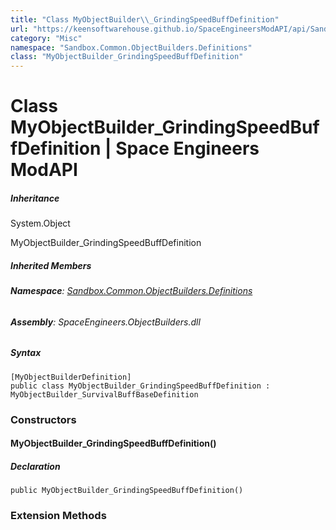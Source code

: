 ```yaml
---
title: "Class MyObjectBuilder\\_GrindingSpeedBuffDefinition"
url: "https://keensoftwarehouse.github.io/SpaceEngineersModAPI/api/Sandbox.Common.ObjectBuilders.Definitions.MyObjectBuilder_GrindingSpeedBuffDefinition.html"
category: "Misc"
namespace: "Sandbox.Common.ObjectBuilders.Definitions"
class: "MyObjectBuilder_GrindingSpeedBuffDefinition"
---
```


# Class MyObjectBuilder\_GrindingSpeedBuffDefinition | Space Engineers ModAPI

##### Inheritance

System.Object

MyObjectBuilder\_GrindingSpeedBuffDefinition

##### Inherited Members

###### **Namespace**: [Sandbox.Common.ObjectBuilders.Definitions](https://keensoftwarehouse.github.io/SpaceEngineersModAPI/api/Sandbox.Common.ObjectBuilders.Definitions.html)

###### **Assembly**: SpaceEngineers.ObjectBuilders.dll

##### Syntax

```
[MyObjectBuilderDefinition]
public class MyObjectBuilder_GrindingSpeedBuffDefinition : MyObjectBuilder_SurvivalBuffBaseDefinition
```

### Constructors

#### MyObjectBuilder\_GrindingSpeedBuffDefinition()

##### Declaration

```
public MyObjectBuilder_GrindingSpeedBuffDefinition()
```

### Extension Methods